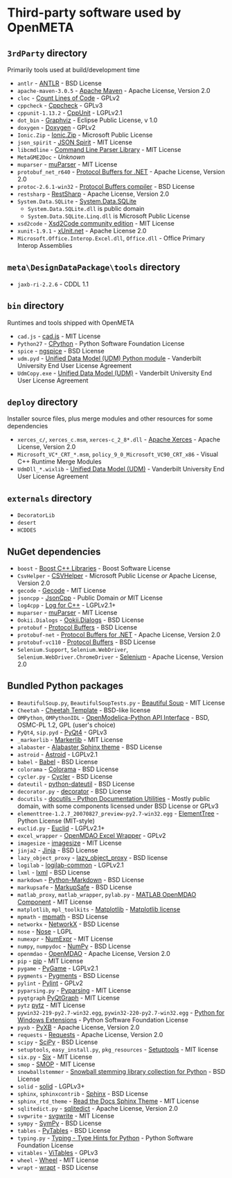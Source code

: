 Third-party software used by OpenMETA
=====================================

`3rdParty` directory
------------------

Primarily tools used at build/development time

  * `antlr` - [ANTLR](http://www.antlr.org/) - BSD License
  * `apache-maven-3.0.5` - [Apache Maven](https://maven.apache.org/) - Apache License, Version 2.0
  * `cloc` - [Count Lines of Code](http://cloc.sourceforge.net/) - GPLv2
  * `cppcheck` - [Cppcheck](http://cppcheck.sourceforge.net/) - GPLv3
  * `cppunit-1.13.2` - [CppUnit](https://sourceforge.net/projects/cppunit/) - LGPLv2.1
  * `dot_bin` - [Graphviz](http://www.graphviz.org/) - Eclipse Public License, v 1.0
  * `doxygen` - [Doxygen](http://www.stack.nl/~dimitri/doxygen/) - GPLv2
  * `Ionic.Zip` - [Ionic.Zip](https://dotnetzip.codeplex.com/) - Microsoft Public License
  * `json_spirit` - [JSON Spirit](https://www.codeproject.com/Articles/20027/JSON-Spirit-A-C-JSON-Parser-Generator-Implemented) - MIT License
  * `libcmdline` - [Command Line Parser Library](https://commandline.codeplex.com/) - MIT License
  * `MetaGME2Doc` - *Unknown*
  * `muparser` - [muParser][muparser] - MIT License
  * `protobuf_net_r640` - [Protocol Buffers for .NET][Protobuf.NET] - Apache License, Version 2.0
  * `protoc-2.6.1-win32` - [Protocol Buffers compiler][Protobuf] - BSD License
  * `restsharp` - [RestSharp](http://restsharp.org/) - Apache License, Version 2.0
  * `System.Data.SQLite` - [System.Data.SQLite](https://system.data.sqlite.org/index.html/doc/trunk/www/index.wiki)
      * `System.Data.SQLite.dll` is public domain
      * `System.Data.SQLite.Linq.dll` is Microsoft Public License
  * `xsd2code` - [Xsd2Code community edition](https://xsd2code.codeplex.com/) - MIT License
  * `xunit-1.9.1` - [xUnit.net](https://xunit.github.io/) - Apache License 2.0
  * `Microsoft.Office.Interop.Excel.dll`, `Office.dll` - Office Primary Interop Assemblies

`meta\DesignDataPackage\tools` directory
---------------
  * `jaxb-ri-2.2.6` - CDDL 1.1

`bin` directory
---------------

Runtimes and tools shipped with OpenMETA

  * `cad.js` - [cad.js](https://github.com/ghemingway/cad.js) - MIT License
  * `Python27` - [CPython](https://www.python.org/) - Python Software Foundation License
  * `spice` - [ngspice](http://ngspice.sourceforge.net/) - BSD License
  * `udm.pyd` - [Unified Data Model (UDM) Python module][UDM] - Vanderbilt University End User License Agreement
  * `UdmCopy.exe` - [Unified Data Model (UDM)][UDM] - Vanderbilt University End User License Agreement

`deploy` directory
------------------

Installer source files, plus merge modules and other resources for some dependencies

  * `xerces_c/`, `xerces_c.msm`, `xerces-c_2_8*.dll` - [Apache Xerces](http://xerces.apache.org/) - Apache License, Version 2.0
  * `Microsoft_VC*_CRT_*.msm`, `policy_9_0_Microsoft_VC90_CRT_x86` - Visual C++ Runtime Merge Modules
  * `UdmDll_*.wixlib` - [Unified Data Model (UDM)][UDM] - Vanderbilt University End User License Agreement

[UDM]: http://www.isis.vanderbilt.edu/tools/UDM

`externals` directory
---------------------

  * `DecoratorLib`
  * `desert`
  * `HCDDES`

NuGet dependencies
------------------

  * `boost` - [Boost C++ Libraries](http://www.boost.org/) - Boost Software License
  * `CsvHelper` - [CSVHelper](https://joshclose.github.io/CsvHelper/) - Microsoft Public License *or* Apache License, Version 2.0
  * `gecode` - [Gecode](http://www.gecode.org/) - MIT License
  * `jsoncpp` - [JsonCpp](https://github.com/open-source-parsers/jsoncpp) - Public Domain *or* MIT License
  * `log4cpp` - [Log for C++](http://log4cpp.sourceforge.net/) - LGPLv2.1+
  * `muparser` - [muParser][muparser] - MIT License
  * `Ookii.Dialogs` - [Ookii.Dialogs](http://www.ookii.org/software/dialogs/) - BSD License
  * `protobuf` - [Protocol Buffers][Protobuf] - BSD License
  * `protobuf-net` - [Protocol Buffers for .NET][Protobuf.NET] - Apache License, Version 2.0
  * `protobuf-vc110` - [Protocol Buffers][Protobuf] - BSD License
  * `Selenium.Support`, `Selenium.WebDriver`, `Selenium.WebDriver.ChromeDriver` - [Selenium](http://www.seleniumhq.org/) - Apache License, Version 2.0

[muparser]: http://beltoforion.de/article.php?a=muparser
[Protobuf]: https://developers.google.com/protocol-buffers/
[Protobuf.NET]: https://github.com/mgravell/protobuf-net

Bundled Python packages
-----------------------
* `BeautifulSoup.py`, `BeautifulSoupTests.py` - [Beautiful Soup](https://www.crummy.com/software/BeautifulSoup/) - MIT License
* `Cheetah` - [Cheetah Template](http://cheetahtemplate.org/) - BSD-like license
* `OMPython`, `OMPythonIDL` - [OpenModelica-Python API Interface](https://github.com/OpenModelica/OMPython) - BSD, OSMC-PL 1.2, GPL (user's choice)
* `PyQt4`, `sip.pyd` - [PyQt4](https://riverbankcomputing.com/software/pyqt/intro) - GPLv3
* `_markerlib` - [Markerlib](https://bitbucket.org/dholth/markerlib/) - MIT License
* `alabaster` - [Alabaster Sphinx theme](https://alabaster.readthedocs.io/) - BSD License
* `astroid` - [Astroid](https://github.com/PyCQA/astroid) - LGPLv2.1
* `babel` - [Babel](http://babel.pocoo.org/) - BSD License
* `colorama` - [Colorama](https://github.com/tartley/colorama) - BSD License
* `cycler.py` - [Cycler](https://github.com/matplotlib/cycler) - BSD License
* `dateutil` - [python-dateutil](https://dateutil.readthedocs.io/en/stable/) - BSD License
* `decorator.py` - [decorator](https://github.com/micheles/decorator) - BSD License
* `docutils` - [docutils - Python Documentation Utilities](http://docutils.sourceforge.net/) - Mostly public domain, with some components licensed under BSD License or GPLv3
* `elementtree-1.2.7_20070827_preview-py2.7-win32.egg` - [ElementTree](http://effbot.org/zone/element-index.htm) - Python License (MIT-style)
* `euclid.py` - [Euclid](https://code.google.com/archive/p/pyeuclid/) - LGPLv2.1+
* `excel_wrapper` - [OpenMDAO Excel Wrapper](https://github.com/metamorph-inc/excel_wrapper) - GPLv2
* `imagesize` - [imagesize](https://github.com/shibukawa/imagesize_py) - MIT License
* `jinja2` - [Jinja](http://jinja.pocoo.org/) - BSD License
* `lazy_object_proxy` - [lazy_object_proxy](https://github.com/ionelmc/python-lazy-object-proxy) - BSD license
* `logilab` - [logilab-common](https://www.logilab.org/project/logilab-common) - LGPLv2.1
* `lxml` - [lxml](http://lxml.de/) - BSD License
* `markdown` - [Python-Markdown](https://pythonhosted.org/Markdown/) - BSD License
* `markupsafe` - [MarkupSafe](https://github.com/pallets/markupsafe) - BSD License
* `matlab_proxy`, `matlab_wrapper`, `pylab.py` - [MATLAB OpenMDAO Component](https://github.com/metamorph-inc/matlab_wrapper) - MIT License
* `matplotlib`, `mpl_toolkits` - [Matplotlib](http://matplotlib.org/) - [Matplotlib license](https://github.com/matplotlib/matplotlib/blob/master/LICENSE/LICENSE)
* `mpmath` - [mpmath](http://mpmath.org/) - BSD License
* `networkx` - [NetworkX](http://networkx.github.io/) - BSD License
* `nose` - [Nose](https://nose.readthedocs.io/en/latest/) - LGPL
* `numexpr` - [NumExpr](https://github.com/pydata/numexpr) - MIT License
* `numpy`, `numpydoc` - [NumPy](http://www.numpy.org/) - BSD License
* `openmdao` - [OpenMDAO](http://openmdao.org/) - Apache License, Version 2.0
* `pip` - [pip](https://pip.pypa.io/en/stable/) - MIT License
* `pygame` - [PyGame](http://www.pygame.org/news) - LGPLv2.1
* `pygments` - [Pygments](http://pygments.org/) - BSD License
* `pylint` - [Pylint](https://github.com/PyCQA/pylint) - GPLv2
* `pyparsing.py` - [Pyparsing](http://pyparsing.wikispaces.com/) - MIT License
* `pyqtgraph` [PyQtGraph](http://www.pyqtgraph.org/) - MIT License
* `pytz` [pytz](http://pythonhosted.org/pytz/) - MIT License
* `pywin32-219-py2.7-win32.egg`, `pywin32-220-py2.7-win32.egg` - [Python for Windows Extensions](https://sourceforge.net/projects/pywin32/) - Python Software Foundation License
* `pyxb` - [PyXB](http://pyxb.sourceforge.net/) - Apache License, Version 2.0
* `requests` - [Requests](http://python-requests.org/) - Apache License, Version 2.0
* `scipy` - [SciPy](https://www.scipy.org/) - BSD License
* `setuptools`, `easy_install.py`, `pkg_resources` - [Setuptools](https://github.com/pypa/setuptools) - MIT license
* `six.py` - [Six](https://pypi.python.org/pypi/six/) - MIT License
* `smop` - [SMOP](https://github.com/metamorph-inc/smop) - MIT License
* `snowballstemmer` - [Snowball stemming library collection for Python](https://github.com/shibukawa/snowball_py) - BSD License
* `solid` - [solid](https://github.com/haaksmash/solid) - LGPLv3+
* `sphinx`, `sphinxcontrib` - [Sphinx](http://sphinx-doc.org/) - BSD License
* `sphinx_rtd_theme` - [Read the Docs Sphinx Theme](https://github.com/rtfd/sphinx_rtd_theme/) - MIT License
* `sqlitedict.py` - [sqlitedict](https://github.com/RaRe-Technologies/sqlitedict) - Apache License, Version 2.0
* `svgwrite` - [svgwrite](https://github.com/mozman/svgwrite) - MIT License
* `sympy` - [SymPy](http://www.sympy.org/en/index.html) - BSD License
* `tables` - [PyTables](http://www.pytables.org/) - BSD License
* `typing.py` - [Typing - Type Hints for Python](https://pypi.python.org/pypi/typing/3.6.2) - Python Software Foundation License
* `vitables` - [ViTables](http://vitables.org/) - GPLv3
* `wheel` - [Wheel](https://github.com/pypa/wheel) - MIT License
* `wrapt` - [wrapt](https://github.com/GrahamDumpleton/wrapt) - BSD License
